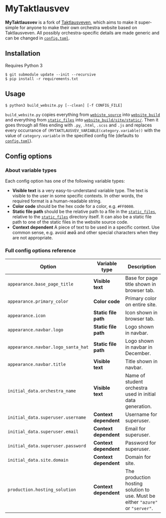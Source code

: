 # MyTaktlausvev

**MyTaktlausvev** is a fork of [Taktlausveven](https://gitlab.com/taktlause/taktlausveven/), which aims to make it super-simple for anyone to make their own orchestra website based on Taktlausveven. All possibly orchestra-specific details are made generic and can be changed in [`config.toml`](config.toml).

## Installation

Requires Python 3

```
$ git submodule update --init --recursive
$ pip install -r requirements.txt
```

## Usage

```
$ python3 build_website.py [--clean] [-f CONFIG_FILE]
```

`build_website.py` copies everything from [`webiste_source`](website_source/) into [`website_build`](website_build/) and everything from [`static_files`](static_files/) into [`website_build/site/static/`](website_build/site/static/). Then it goes through all files ending with `.py`, `.html`, `.scss` and `.js` and replaces every occurrance of `(MYTAKTLAUSVEV_VARIABLE(category.variable))` with the value of `category.variable` in the specified config file (defaults to [`config.toml`](config.toml)).

## Config options

### About variable types

Each config option has one of the following variable types:

- **Visible text** is a very easy-to-understand variable type. The text is visible to the user in some specific contexts. In other words, the required format is a human-readable string.
- **Color code** should be the hex code for a color, e.g. `#FF0000`.
- **Static file path** should be the relative path to a file in the [`static_files`](static_files/), relative to the [`static_files`](static_files/) directory itself. It can also be a static file path to one of the static files in the website source code.
- **Context dependent** A piece of text to be used in a specific context. Use common sense, e.g. avoid æøå and other special characters when they are not appropriate.

### Full config options reference

| Option                             | Variable type         | Description                                                                     |
| ---------------------------------- | --------------------- | ------------------------------------------------------------------------------- |
| `appearance.base_page_title`       | **Visible text**      | Base for page title shown in browser tab.                                       |
| `appearance.primary_color`         | **Color code**        | Primary color on entire site.                                                   |
| `appearance.icon`                  | **Static file path**  | Icon shown in browser tab.                                                      |
| `appearance.navbar.logo`           | **Static file path**  | Logo shown in navbar.                                                           |
| `appearance.navbar.logo_santa_hat` | **Static file path**  | Logo shown in navbar in December.                                               |
| `appearance.navbar.title`          | **Visible text**      | Title shown in navbar.                                                          |
| `initial_data.orchestra_name`      | **Visible text**      | Name of student orchestra used in initial data generation.                      |
| `initial_data.superuser.username`  | **Context dependent** | Username for superuser.                                                         |
| `initial_data.superuser.email`     | **Context dependent** | Email for superuser.                                                            |
| `initial_data.superuser.password`  | **Context dependent** | Password for superuser.                                                         |
| `initial_data.site.domain`         | **Context dependent** | Domain for site.                                                                |
| `production.hosting_solution`      | **Context dependent** | The production hosting solution to use. Must be either `"azure"` or `"server"`. |
